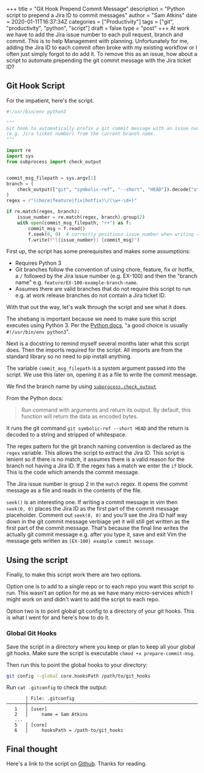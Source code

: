 +++
title = "Git Hook Prepend Commit Message"
description = "Python script to prepend a Jira ID to commit messages"
author = "Sam Atkins"
date = 2020-01-11T16:37:34Z
categories = ["Productivity"]
tags = ["git", "productivity", "python", "script"]
draft = false
type = "post"
+++
At work we have to add the Jira issue number to each pull request, branch and commit. This is to help Management with planning. Unfortunately for me, adding the Jira ID to each commit often broke with my existing workflow or I often just simply forgot to do add it. To remove this as an issue, how about a script to automate prepending the git commit message with the Jira ticket ID?

## Git Hook Script

For the impatient, here's the script.

```python
#!/usr/bin/env python3

"""
Git hook to automatically prefix a git commit message with an issue number
(e.g. Jira ticket number) from the current branch name.
"""

import re
import sys
from subprocess import check_output


commit_msg_filepath = sys.argv[1]
branch = (
    check_output(["git", "symbolic-ref", "--short", "HEAD"]).decode("utf-8").strip()
)
regex = r"(chore|feature|fix|hotfix)\/(\w+-\d+)"

if re.match(regex, branch):
    issue_number = re.match(regex, branch).group(2)
    with open(commit_msg_filepath, "r+") as f:
        commit_msg = f.read()
        f.seek(0, 0)  # correctly positions issue_number when writing commit message
        f.write(f"[{issue_number}] {commit_msg}")
```

First up, the script has some prerequisites and makes some assumptions:

- Requires Python 3
- Git branches follow the convention of using chore, feature, fix or hotfix, a `/` followed by the Jira issue number (e.g. EX-100) and then the "branch name" e.g. `feature/EX-100-example-branch-name`.
- Assumes there are valid branches that do not require this script to run e.g. at work release branches do not contain a Jira ticket ID.

With that out the way, let's walk through the script and see what it does.

The shebang is important because we need to make sure this script executes using Python 3. Per the [Python docs](https://docs.python.org/3/using/unix.html?highlight=shebang#miscellaneous), "a good choice is usually `#!/usr/bin/env python3`".

Next is a docstring to remind myself several months later what this script does. Then the imports required for the script. All imports are from the standard library so no need to pip install anything.

The variable `commit_msg_filepath` is a system argument passed into the script. We use this later on, opening it as a file to write the commit message.

We find the branch name by using [`subprocess.check_output`](https://docs.python.org/3.8/library/subprocess.html#subprocess.check_output)

From the Python docs:

> Run command with arguments and return its output. By default, this function will return the data as encoded bytes.

It runs the git command `git symbolic-ref --short HEAD` and the return is decoded to a string and stripped of whitespace.

The regex pattern for the git branch naming convention is declared as the `regex` variable. This allows the script to extract the Jira ID. This script is lenient so if there is no match, it assumes there is a valid reason for the branch not having a Jira ID. If the regex has a match we enter the `if` block. This is the code which amends the commit message.

The Jira issue number is group 2 in the `match` regex. It opens the commit message as a file and reads in the contents of the file.

`seek()` is an interesting one. If writing a commit message in vim then `seek(0, 0)` places the Jira ID as the first part of the commit message placeholder. Comment out `seek(0, 0)` and you'll see the Jira ID half way down in the git commit message verbiage yet it will still get written as the first part of the commit message. That's because the final line writes the actually git commit message e.g. after you type it, save and exit Vim the message gets written as `[EX-100] example commit message`.

## Using the script

Finally, to make this script work there are two options.

Option one is to add to a single repo or to each repo you want this script to run. This wasn't an option for me as we have many micro-services which I might work on and didn't want to add the script to each repo.

Option two is to point global git config to a directory of your git hooks. This is what I went for and here's how to do it.

### Global Git Hooks

Save the script in a directory where you keep or plan to keep all your global git hooks. Make sure the script is executable `chmod +x prepare-commit-msg`.

Then run this to point the global hooks to your directory:

```bash
git config --global core.hooksPath /path/to/git_hooks
```

Run `cat .gitconfig` to check the output:

```
       │ File: .gitconfig
───────┼────────────────────────────────────────────────────────────────────────────────────────────────────────────────────────────────────────────────────────────────────────────────────────────────────────
   1   │ [user]
   2   │     name = Sam Atkins
   ...
   5   │ [core]
   6   │     hooksPath = /path-to/git_hooks
```

## Final thought

Here's a link to the script on [Github](https://github.com/sam-atkins/util-scripts/tree/main/git_hooks). Thanks for reading.
